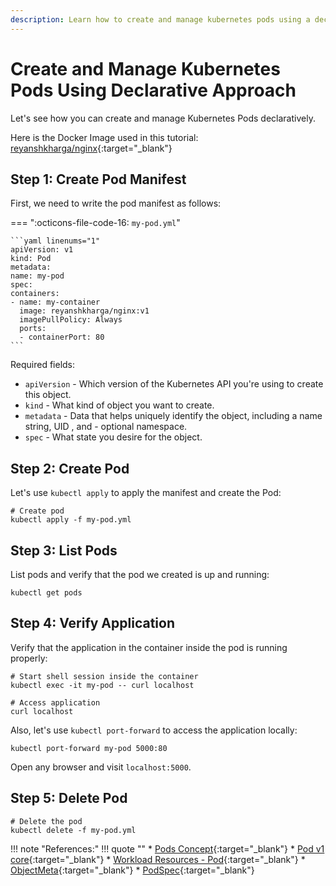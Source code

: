 ```yaml
---
description: Learn how to create and manage kubernetes pods using a declarative approach. Discover the power of declarative configurations for efficient management of your containerized applications.
---
```


# Create and Manage Kubernetes Pods Using Declarative Approach

Let's see how you can create and manage Kubernetes Pods declaratively.

Here is the Docker Image used in this tutorial: [reyanshkharga/nginx]{:target="_blank"}


## Step 1: Create Pod Manifest

First, we need to write the pod manifest as follows:

=== ":octicons-file-code-16: `my-pod.yml`"

    ```yaml linenums="1"
    apiVersion: v1
    kind: Pod
    metadata:
    name: my-pod
    spec:
    containers:
    - name: my-container
      image: reyanshkharga/nginx:v1
      imagePullPolicy: Always
      ports:
      - containerPort: 80
    ```

Required fields:

- `apiVersion` - Which version of the Kubernetes API you're using to create this object.
- `kind` - What kind of object you want to create.
- `metadata` - Data that helps uniquely identify the object, including a name string, UID , and - optional namespace.
- `spec` - What state you desire for the object.


## Step 2: Create Pod

Let's use `kubectl apply` to apply the manifest and create the Pod:

```
# Create pod
kubectl apply -f my-pod.yml
```

## Step 3: List Pods

List pods and verify that the pod we created is up and running:

```
kubectl get pods
```

## Step 4: Verify Application

Verify that the application in the container inside the pod is running properly:

```
# Start shell session inside the container
kubectl exec -it my-pod -- curl localhost

# Access application
curl localhost
```

Also, let's use `kubectl port-forward` to access the application locally:

```
kubectl port-forward my-pod 5000:80
```

Open any browser and visit `localhost:5000`.


## Step 5: Delete Pod

```
# Delete the pod
kubectl delete -f my-pod.yml
```

!!! note "References:"
    !!! quote ""
        * [Pods Concept]{:target="_blank"}
        * [Pod v1 core]{:target="_blank"}
        * [Workload Resources - Pod]{:target="_blank"}
        * [ObjectMeta]{:target="_blank"}
        * [PodSpec]{:target="_blank"}



<!-- Hyperlinks -->
[reyanshkharga/nginx]: https://hub.docker.com/r/reyanshkharga/nginx
[Pods Concept]: https://kubernetes.io/docs/concepts/workloads/pods/
[Pod v1 core]: https://kubernetes.io/docs/reference/generated/kubernetes-api/v1.25/#pod-v1-core
[Workload Resources - Pod]: https://kubernetes.io/docs/reference/kubernetes-api/workload-resources/pod-v1/
[ObjectMeta]: https://kubernetes.io/docs/reference/kubernetes-api/common-definitions/object-meta/#ObjectMeta
[PodSpec]: https://kubernetes.io/docs/reference/kubernetes-api/workload-resources/pod-v1/#PodSpec